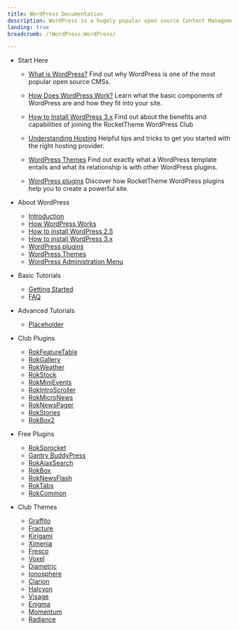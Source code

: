```yaml
---
title: WordPress Documentation
description: WordPress is a hugely popular open source Content Management System (CMS) and the platform this site is built upon. This section enables you to find out more about WordPress and how to use it with RocketTheme Themes and Plugins.
landing: true
breadcrumb: /!WordPress:WordPress/

---
```


* Start Here

	- [What is WordPress?](start/)
	  Find out why WordPress is one of the most popular open source CMSs.

	- [How Does WordPress Work?](start/understanding.md)
	  Learn what the basic components of WordPress are and how they fit into your site.

	- [How to Install WordPress 3.x](start/install_wordpress_3x.md)
	  Find out about the benefits and capabilities of joining the RocketTheme WordPress Club

	- [Understanding Hosting](start/hosting.md)
	  Helpful tips and tricks to get you started with the right hosting provider.

	- [WordPress Themes](start/themes.md)
	  Find out exactly what a WordPress template entails and what its relationship is with other WordPress plugins.

	- [WordPress plugins](start/plugins.md)
	  Discover how RocketTheme WordPress plugins help you to create a powerful site.

<!-- -->

* About WordPress

	- [Introduction](platform/)
	- [How WordPress Works](platform/understanding.md)
	- [How to install WordPress 2.5](platform/install_WordPress_25.md)
	- [How to install WordPress 3.x](platform/install_WordPress_3x.md)
	- [WordPress plugins](platform/plugins.md)
	- [WordPress Themes](platform/themes.md)
	- [WordPress Administration Menu](platform/administrator.md)

<!-- -->

* Basic Tutorials

	- [Getting Started](basic/)
	- [FAQ](basic/faq.md)


<!-- -->

* Advanced Tutorials

	- [Placeholder](advanced/#)

<!-- -->

* Club Plugins


	- [RokFeatureTable](plugins/rokfeaturetable/)
	- [RokGallery](plugins/rokgallery/)
	- [RokWeather](plugins/rokweather/)
	- [RokStock](plugins/rokstock/)
	- [RokMiniEvents](plugins/rokminievents/)
	- [RokIntroScroller](plugins/rokintroscroller)
	- [RokMicroNews](plugins/rokmicronews)
	- [RokNewsPager](plugins/roknewspager)
	- [RokStories](plugins/rokstories)
	- [RokBox2](plugins/rokbox2)

<!-- -->

* Free Plugins

	- [RokSprocket](plugins/roksprocket/)
	- [Gantry BuddyPress](plugins/gantrybuddypress/)
	- [RokAjaxSearch](plugins/rokajaxsearch/)
	- [RokBox](plugins/rokbox/)
	- [RokNewsFlash](plugins/rokupdater/)
	- [RokTabs](plugins/roktabs)
	- [RokCommon](plugins/rokcommon)

<!-- -->

* Club Themes

	- [Graffito](themes/graffito)
	- [Fracture](themes/fracture)
	- [Kirigami](themes/kirigami)
	- [Ximenia](themes/ximenia)
	- [Fresco](themes/fresco)
	- [Voxel](themes/voxel)
	- [Diametric](themes/diametric)
	- [Ionosphere](themes/ionosphere)
	- [Clarion](themes/clarion)
	- [Halcyon](themes/halcyon)
	- [Visage](themes/visage)
	- [Enigma](themes/enigma)
	- [Momentum](themes/momentum)
	- [Radiance](themes/radiance)
